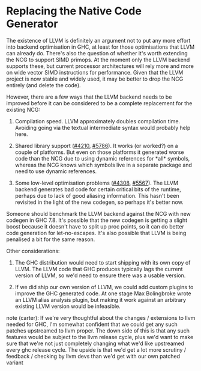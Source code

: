 # Replacing the Native Code Generator


The existence of LLVM is definitely an argument not to put any more effort into backend optimisation in GHC, at least for those optimisations that LLVM can already do. There's also the question of whether it's worth extending the NCG to support SIMD primops. At the moment only the LLVM backend supports these, but current processor architectures will rely more and more on wide vector SIMD instructions for performance. Given that the LLVM project is now stable and widely used, it may be better to drop the NCG entirely (and delete the code).


However, there are a few ways that the LLVM backend needs to be improved before it can be considered to be a complete replacement for the existing NCG:

1.  Compilation speed.  LLVM approximately doubles compilation time. Avoiding going via the textual intermediate syntax would probably help here.

1. Shared library support ([\#4210](https://gitlab.haskell.org//ghc/ghc/issues/4210), [\#5786](https://gitlab.haskell.org//ghc/ghc/issues/5786)).  It works (or worked?) on a couple of platforms.  But even on those platforms it generated worse code than the NCG due to using dynamic references for \*all\* symbols, whereas the NCG knows which symbols live in a separate package and need to use dynamic references.

1. Some low-level optimisation problems ([\#4308](https://gitlab.haskell.org//ghc/ghc/issues/4308), [\#5567](https://gitlab.haskell.org//ghc/ghc/issues/5567)).  The LLVM backend generates bad code for certain critical bits of the runtime, perhaps due to lack of good aliasing information.  This hasn't been revisited in the light of the new codegen, so perhaps it's better now.


Someone should benchmark the LLVM backend against the NCG with new codegen in GHC 7.8.  It's possible that the new codegen is getting a slight boost because it doesn't have to split up proc points, so it can do better code generation for let-no-escapes. It's also possible that LLVM is being penalised a bit for the same reason.


Other considerations:

1. The GHC distribution would need to start shipping with its own copy of LLVM. The LLVM code that GHC produces typically lags the current version of LLVM, so we'd need to ensure there was a usable version.

1. If we did ship our own version of LLVM, we could add custom plugins to improve the GHC generated code. At one stage Max Bolingbroke wrote an LLVM alias analysis plugin, but making it work against an arbitrary existing LLVM version would be infeasible.


note (carter): If we're very thoughtful about the changes / extensions to llvm needed for GHC, I'm somewhat confident that we could get any such patches upstreamed to llvm proper. The down side of this is that any such features would be subject to the llvm release cycle, plus we'd want to make sure that we're not just completely changing what we'd like upstreamed every ghc release cycle. The upside is that we'd get a lot more scrutiny / feedback / checking by llvm devs than we'd get with our own patched variant

